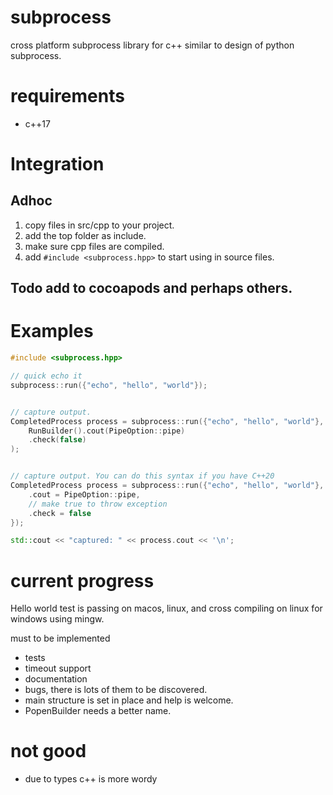 # subprocess
cross platform subprocess library for c++ similar to design of python
subprocess.


# requirements

- c++17

# Integration

##  Adhoc

1. copy files in src/cpp to your project.
2. add the top folder as include.
3. make sure cpp files are compiled.
4. add `#include <subprocess.hpp>` to start using in source files.

## Todo add to cocoapods and perhaps others.

# Examples

```cpp
#include <subprocess.hpp>

// quick echo it
subprocess::run({"echo", "hello", "world"});


// capture output.
CompletedProcess process = subprocess::run({"echo", "hello", "world"},
    RunBuilder().cout(PipeOption::pipe)
    .check(false)
);


// capture output. You can do this syntax if you have C++20
CompletedProcess process = subprocess::run({"echo", "hello", "world"}, {
    .cout = PipeOption::pipe,
    // make true to throw exception
    .check = false
});

std::cout << "captured: " << process.cout << '\n';
```


# current progress

Hello world test is passing on macos, linux, and cross compiling on linux for
windows using mingw.

must to be implemented

- tests
- timeout support
- documentation
- bugs, there is lots of them to be discovered.
- main structure is set in place and help is welcome.
- PopenBuilder needs a better name.

# not good

- due to types c++ is more wordy
